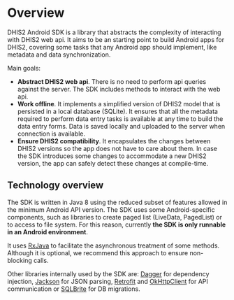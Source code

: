 # Overview

<!--DHIS2-SECTION-ID:overview-->

DHIS2 Android SDK is a library that abstracts the complexity of interacting with DHIS2 web api. It aims to be an starting point to build Android apps for DHIS2, covering some tasks that any Android app should implement, like metadata and data synchronization.

Main goals:

- **Abstract DHIS2 web api**. There is no need to perform api queries against the server. The SDK includes methods to interact with the web api.
- **Work offline**. It implements a simplified version of DHIS2 model that is persisted in a local database (SQLite). It ensures that all the metadata required to perform data entry tasks is available at any time to build the data entry forms. Data is saved locally and uploaded to the server when connection is available.
- **Ensure DHIS2 compatibility**. It encapsulates the changes between DHIS2 versions so the app does not have to care about them. In case the SDK introduces some changes to accommodate a new DHIS2 version, the app can safely detect these changes at compile-time.

## Technology overview

<!--DHIS2-SECTION-ID:technology_overview-->

The SDK is written in Java 8 using the reduced subset of features allowed in the minimum Android API version. The SDK uses some Android-specific components, such as libraries to create paged list (LiveData, PagedList) or to access to file system. For this reason, currently **the SDK is only runnable in an Android environment**.

It uses [RxJava](https://github.com/ReactiveX/RxJava) to facilitate the asynchronous treatment of some methods. Although it is optional, we recommend this approach to ensure non-blocking calls.

Other libraries internally used by the SDK are: [Dagger](https://github.com/google/dagger) for dependency injection, [Jackson](https://github.com/FasterXML/jackson) for JSON parsing, [Retrofit](https://square.github.io/retrofit/) and [OkHttpClient](https://square.github.io/okhttp/) for API communication or [SQLBrite](https://github.com/square/sqlbrite) for DB migrations.
